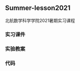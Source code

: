 <!--
 * @author: Bodan Chen
 * @Date: 2021-07-16 12:08:29
 * @LastEditors: Bodan Chen
 * @LastEditTime: 2021-07-17 00:01:39
 * @Email: 18377475@buaa.edu.cn
-->
## Summer-lesson2021

北航数学科学学院2021暑期实习课程

### 实习课件
### 实验教案
### 代码